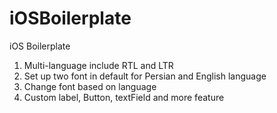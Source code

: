 # iOSBoilerplate
iOS Boilerplate

1. Multi-language include RTL and LTR
2. Set up two font in default for Persian and English language
3. Change font based on language
4. Custom label, Button, textField and more feature



